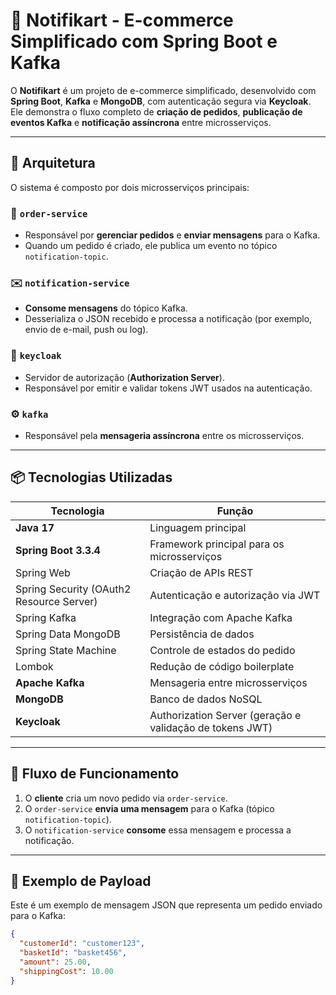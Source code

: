 # 🛒 Notifikart - E-commerce Simplificado com Spring Boot e Kafka

O **Notifikart** é um projeto de e-commerce simplificado, desenvolvido com **Spring Boot**, **Kafka** e **MongoDB**, com autenticação segura via **Keycloak**.  
Ele demonstra o fluxo completo de **criação de pedidos**, **publicação de eventos Kafka** e **notificação assíncrona** entre microsserviços.

---

## 🧱 Arquitetura

O sistema é composto por dois microsserviços principais:

### 🧩 `order-service`
- Responsável por **gerenciar pedidos** e **enviar mensagens** para o Kafka.  
- Quando um pedido é criado, ele publica um evento no tópico `notification-topic`.

### ✉️ `notification-service`
- **Consome mensagens** do tópico Kafka.
- Desserializa o JSON recebido e processa a notificação (por exemplo, envio de e-mail, push ou log).

### 🔐 `keycloak`
- Servidor de autorização (**Authorization Server**).
- Responsável por emitir e validar tokens JWT usados na autenticação.

### ⚙️ `kafka`
- Responsável pela **mensageria assíncrona** entre os microsserviços.

---

## 📦 Tecnologias Utilizadas

| Tecnologia | Função |
|-------------|--------|
| **Java 17** | Linguagem principal |
| **Spring Boot 3.3.4** | Framework principal para os microsserviços |
| Spring Web | Criação de APIs REST |
| Spring Security (OAuth2 Resource Server) | Autenticação e autorização via JWT |
| Spring Kafka | Integração com Apache Kafka |
| Spring Data MongoDB | Persistência de dados |
| Spring State Machine | Controle de estados do pedido |
| Lombok | Redução de código boilerplate |
| **Apache Kafka** | Mensageria entre microsserviços |
| **MongoDB** | Banco de dados NoSQL |
| **Keycloak** | Authorization Server (geração e validação de tokens JWT) |

---

## 🚀 Fluxo de Funcionamento

1. O **cliente** cria um novo pedido via `order-service`.
2. O `order-service` **envia uma mensagem** para o Kafka (tópico `notification-topic`).
3. O `notification-service` **consome** essa mensagem e processa a notificação.

---

## 🧾 Exemplo de Payload

Este é um exemplo de mensagem JSON que representa um pedido enviado para o Kafka:

```json
{
  "customerId": "customer123",
  "basketId": "basket456",
  "amount": 25.00,
  "shippingCost": 10.00
}
